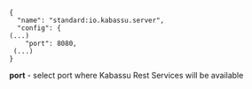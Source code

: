 ```
{
  "name": "standard:io.kabassu.server",  
  "config": {  
(...)      
    "port": 8080,   
 (...)  
}
```
**port** - select port where Kabassu Rest Services will be available 
